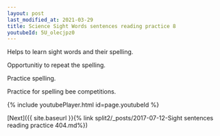 ```yaml
---
layout: post
last_modified_at: 2021-03-29
title: Science Sight Words sentences reading practice 8
youtubeId: 5U_olecjpz0
---
```

 
 
Helps to learn sight words and their spelling.

Opportunitiy to repeat the spelling. 

Practice spelling. 
 
Practice for spelling bee competitions. 
 
{% include youtubePlayer.html id=page.youtubeId %}
 
 

[Next]({{ site.baseurl }}{% link  split2/_posts/2017-07-12-Sight sentences reading practice 404.md%})
 
